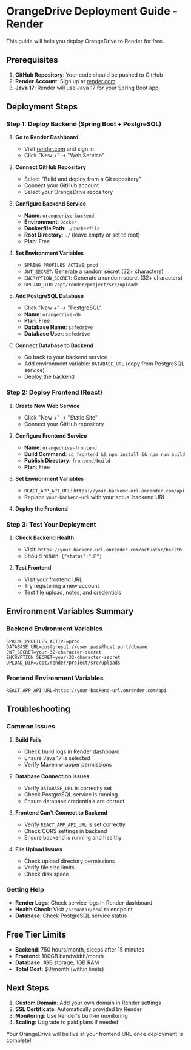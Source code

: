 # OrangeDrive Deployment Guide - Render

This guide will help you deploy OrangeDrive to Render for free.

## Prerequisites

1. **GitHub Repository**: Your code should be pushed to GitHub
2. **Render Account**: Sign up at [render.com](https://render.com)
3. **Java 17**: Render will use Java 17 for your Spring Boot app

## Deployment Steps

### Step 1: Deploy Backend (Spring Boot + PostgreSQL)

1. **Go to Render Dashboard**

   - Visit [render.com](https://render.com) and sign in
   - Click "New +" → "Web Service"

2. **Connect GitHub Repository**

   - Select "Build and deploy from a Git repository"
   - Connect your GitHub account
   - Select your OrangeDrive repository

3. **Configure Backend Service**

   - **Name**: `orangedrive-backend`
   - **Environment**: `Docker`
   - **Dockerfile Path**: `./Dockerfile`
   - **Root Directory**: `./` (leave empty or set to root)
   - **Plan**: Free

4. **Set Environment Variables**

   - `SPRING_PROFILES_ACTIVE`: `prod`
   - `JWT_SECRET`: Generate a random secret (32+ characters)
   - `ENCRYPTION_SECRET`: Generate a random secret (32+ characters)
   - `UPLOAD_DIR`: `/opt/render/project/src/uploads`

5. **Add PostgreSQL Database**

   - Click "New +" → "PostgreSQL"
   - **Name**: `orangedrive-db`
   - **Plan**: Free
   - **Database Name**: `safedrive`
   - **Database User**: `safedrive`

6. **Connect Database to Backend**
   - Go back to your backend service
   - Add environment variable: `DATABASE_URL` (copy from PostgreSQL service)
   - Deploy the backend

### Step 2: Deploy Frontend (React)

1. **Create New Web Service**

   - Click "New +" → "Static Site"
   - Connect your GitHub repository

2. **Configure Frontend Service**

   - **Name**: `orangedrive-frontend`
   - **Build Command**: `cd frontend && npm install && npm run build`
   - **Publish Directory**: `frontend/build`
   - **Plan**: Free

3. **Set Environment Variables**

   - `REACT_APP_API_URL`: `https://your-backend-url.onrender.com/api`
   - Replace `your-backend-url` with your actual backend URL

4. **Deploy the Frontend**

### Step 3: Test Your Deployment

1. **Check Backend Health**

   - Visit: `https://your-backend-url.onrender.com/actuator/health`
   - Should return: `{"status":"UP"}`

2. **Test Frontend**
   - Visit your frontend URL
   - Try registering a new account
   - Test file upload, notes, and credentials

## Environment Variables Summary

### Backend Environment Variables

```
SPRING_PROFILES_ACTIVE=prod
DATABASE_URL=postgresql://user:pass@host:port/dbname
JWT_SECRET=your-32-character-secret
ENCRYPTION_SECRET=your-32-character-secret
UPLOAD_DIR=/opt/render/project/src/uploads
```

### Frontend Environment Variables

```
REACT_APP_API_URL=https://your-backend-url.onrender.com/api
```

## Troubleshooting

### Common Issues

1. **Build Fails**

   - Check build logs in Render dashboard
   - Ensure Java 17 is selected
   - Verify Maven wrapper permissions

2. **Database Connection Issues**

   - Verify `DATABASE_URL` is correctly set
   - Check PostgreSQL service is running
   - Ensure database credentials are correct

3. **Frontend Can't Connect to Backend**

   - Verify `REACT_APP_API_URL` is set correctly
   - Check CORS settings in backend
   - Ensure backend is running and healthy

4. **File Upload Issues**
   - Check upload directory permissions
   - Verify file size limits
   - Check disk space

### Getting Help

- **Render Logs**: Check service logs in Render dashboard
- **Health Check**: Visit `/actuator/health` endpoint
- **Database**: Check PostgreSQL service status

## Free Tier Limits

- **Backend**: 750 hours/month, sleeps after 15 minutes
- **Frontend**: 100GB bandwidth/month
- **Database**: 1GB storage, 1GB RAM
- **Total Cost**: $0/month (within limits)

## Next Steps

1. **Custom Domain**: Add your own domain in Render settings
2. **SSL Certificate**: Automatically provided by Render
3. **Monitoring**: Use Render's built-in monitoring
4. **Scaling**: Upgrade to paid plans if needed

Your OrangeDrive will be live at your frontend URL once deployment is complete!
